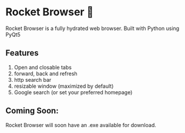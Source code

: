 # Rocket Browser 🚀
Rocket Browser is a fully hydrated web browser. Built with Python using PyQt5

## Features
1. Open and closable tabs
2. forward, back and refresh
3. http search bar
4. resizable window (maximized by default)
5. Google search (or set your preferred homepage)


## Coming Soon:
Rocket Browser will soon have an .exe available for download.
